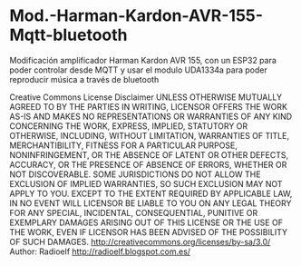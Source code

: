 # Mod.-Harman-Kardon-AVR-155-Mqtt-bluetooth
Modificación amplificador Harman Kardon AVR 155, con un ESP32 para poder controlar desde MQTT y usar el modulo UDA1334a para poder reproducir música a través de bluetooth


  Creative Commons License Disclaimer
  UNLESS OTHERWISE MUTUALLY AGREED TO BY THE PARTIES IN WRITING, LICENSOR OFFERS THE WORK AS-IS
  AND MAKES NO REPRESENTATIONS OR WARRANTIES OF ANY KIND CONCERNING THE WORK, EXPRESS, IMPLIED,
  STATUTORY OR OTHERWISE, INCLUDING, WITHOUT LIMITATION, WARRANTIES OF TITLE, MERCHANTIBILITY,
  FITNESS FOR A PARTICULAR PURPOSE, NONINFRINGEMENT, OR THE ABSENCE OF LATENT OR OTHER DEFECTS,
  ACCURACY, OR THE PRESENCE OF ABSENCE OF ERRORS, WHETHER OR NOT DISCOVERABLE. SOME JURISDICTIONS
  DO NOT ALLOW THE EXCLUSION OF IMPLIED WARRANTIES, SO SUCH EXCLUSION MAY NOT APPLY TO YOU.
  EXCEPT TO THE EXTENT REQUIRED BY APPLICABLE LAW, IN NO EVENT WILL LICENSOR BE LIABLE TO YOU
  ON ANY LEGAL THEORY FOR ANY SPECIAL, INCIDENTAL, CONSEQUENTIAL, PUNITIVE OR EXEMPLARY DAMAGES
  ARISING OUT OF THIS LICENSE OR THE USE OF THE WORK, EVEN IF LICENSOR HAS BEEN ADVISED OF THE
  POSSIBILITY OF SUCH DAMAGES.
  http://creativecommons.org/licenses/by-sa/3.0/
  Author: Radioelf  http://radioelf.blogspot.com.es/
